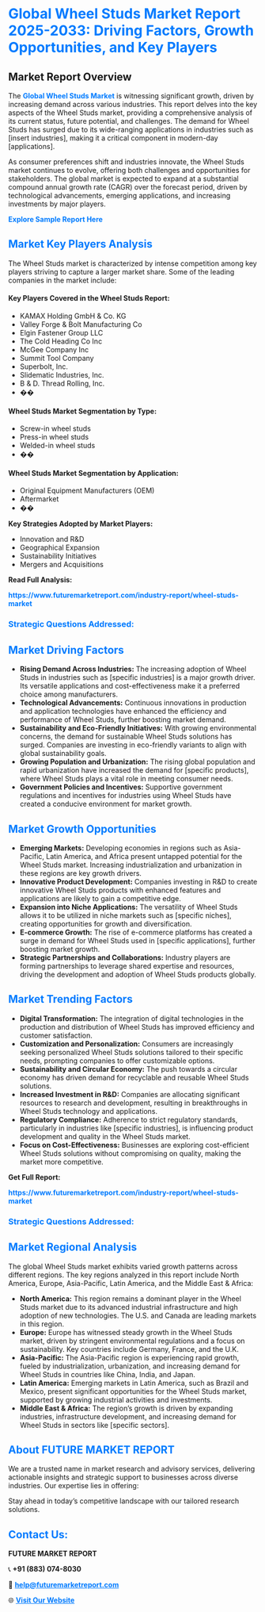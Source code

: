 <h1 style="color: #007BFF;">Global Wheel Studs Market Report 2025-2033: Driving Factors, Growth Opportunities, and Key Players</h1>

<section id="overview">
<h2>Market Report Overview</h2>
<p>The <a href="https://www.futuremarketreport.com/industry-report/wheel-studs-market" style="color: #007BFF; text-decoration: none;"><strong>Global Wheel Studs Market</strong></a> is witnessing significant growth, driven by increasing demand across various industries. This report delves into the key aspects of the Wheel Studs market, providing a comprehensive analysis of its current status, future potential, and challenges. The demand for Wheel Studs has surged due to its wide-ranging applications in industries such as [insert industries], making it a critical component in modern-day [applications].</p>
<p>As consumer preferences shift and industries innovate, the Wheel Studs market continues to evolve, offering both challenges and opportunities for stakeholders. The global market is expected to expand at a substantial compound annual growth rate (CAGR) over the forecast period, driven by technological advancements, emerging applications, and increasing investments by major players.</p>
</section>

<section id="overview">
<p><a href="https://www.futuremarketreport.com/request-sample/reportId=118071" style="color: #007BFF; text-decoration: none;"><strong>Explore Sample Report Here</strong></a></p>
</section>

<section id="key-players">
<h2 style="color: #007BFF;">Market Key Players Analysis</h2>
<p>The Wheel Studs market is characterized by intense competition among key players striving to capture a larger market share. Some of the leading companies in the market include:</p>
<h4>Key Players Covered in the Wheel Studs Report:</h4>
<ul><li>KAMAX Holding GmbH &amp; Co. KG</li><li>Valley Forge &amp; Bolt Manufacturing Co</li><li>Elgin Fastener Group LLC</li><li>The Cold Heading Co Inc</li><li>McGee Company Inc</li><li>Summit Tool Company</li><li>Superbolt, Inc.</li><li>Slidematic Industries, Inc.</li><li>B &amp; D. Thread Rolling, Inc.</li><li>��</li></ul>
<h4>Wheel Studs Market Segmentation by Type:</h4>
<ul><li>Screw-in wheel studs</li><li>Press-in wheel studs</li><li>Welded-in wheel studs</li><li>��</li></ul>

<h4>Wheel Studs Market Segmentation by Application:</h4>
<ul><li>Original Equipment Manufacturers (OEM)</li><li>Aftermarket</li><li>��</li></ul>
<p><strong>Key Strategies Adopted by Market Players:</strong></p>
<ul>
<li>Innovation and R&D</li>
<li>Geographical Expansion</li>
<li>Sustainability Initiatives</li>
<li>Mergers and Acquisitions</li>
</ul>
</section>

<section>
<p><strong>Read Full Analysis: </strong></p><a href="https://www.futuremarketreport.com/industry-report/wheel-studs-market" style="color: #007BFF; text-decoration: none;"><strong>https://www.futuremarketreport.com/industry-report/wheel-studs-market</strong></a>
<h3 style="color: #007BFF;">Strategic Questions Addressed:</h3>
</section>

<section id="driving-factors">
<h2 style="color: #007BFF;">Market Driving Factors</h2>
<ul>
<li><strong>Rising Demand Across Industries:</strong> The increasing adoption of Wheel Studs in industries such as [specific industries] is a major growth driver. Its versatile applications and cost-effectiveness make it a preferred choice among manufacturers.</li>
<li><strong>Technological Advancements:</strong> Continuous innovations in production and application technologies have enhanced the efficiency and performance of Wheel Studs, further boosting market demand.</li>
<li><strong>Sustainability and Eco-Friendly Initiatives:</strong> With growing environmental concerns, the demand for sustainable Wheel Studs solutions has surged. Companies are investing in eco-friendly variants to align with global sustainability goals.</li>
<li><strong>Growing Population and Urbanization:</strong> The rising global population and rapid urbanization have increased the demand for [specific products], where Wheel Studs plays a vital role in meeting consumer needs.</li>
<li><strong>Government Policies and Incentives:</strong> Supportive government regulations and incentives for industries using Wheel Studs have created a conducive environment for market growth.</li>
</ul>
</section>

<section id="growth-opportunities">
<h2 style="color: #007BFF;">Market Growth Opportunities</h2>
<ul>
<li><strong>Emerging Markets:</strong> Developing economies in regions such as Asia-Pacific, Latin America, and Africa present untapped potential for the Wheel Studs market. Increasing industrialization and urbanization in these regions are key growth drivers.</li>
<li><strong>Innovative Product Development:</strong> Companies investing in R&D to create innovative Wheel Studs products with enhanced features and applications are likely to gain a competitive edge.</li>
<li><strong>Expansion into Niche Applications:</strong> The versatility of Wheel Studs allows it to be utilized in niche markets such as [specific niches], creating opportunities for growth and diversification.</li>
<li><strong>E-commerce Growth:</strong> The rise of e-commerce platforms has created a surge in demand for Wheel Studs used in [specific applications], further boosting market growth.</li>
<li><strong>Strategic Partnerships and Collaborations:</strong> Industry players are forming partnerships to leverage shared expertise and resources, driving the development and adoption of Wheel Studs products globally.</li>
</ul>
</section>

<section id="trending-factors">
<h2 style="color: #007BFF;">Market Trending Factors</h2>
<ul>
<li><strong>Digital Transformation:</strong> The integration of digital technologies in the production and distribution of Wheel Studs has improved efficiency and customer satisfaction.</li>
<li><strong>Customization and Personalization:</strong> Consumers are increasingly seeking personalized Wheel Studs solutions tailored to their specific needs, prompting companies to offer customizable options.</li>
<li><strong>Sustainability and Circular Economy:</strong> The push towards a circular economy has driven demand for recyclable and reusable Wheel Studs solutions.</li>
<li><strong>Increased Investment in R&D:</strong> Companies are allocating significant resources to research and development, resulting in breakthroughs in Wheel Studs technology and applications.</li>
<li><strong>Regulatory Compliance:</strong> Adherence to strict regulatory standards, particularly in industries like [specific industries], is influencing product development and quality in the Wheel Studs market.</li>
<li><strong>Focus on Cost-Effectiveness:</strong> Businesses are exploring cost-efficient Wheel Studs solutions without compromising on quality, making the market more competitive.</li>
</ul>
</section>

<section>
<p><strong>Get Full Report: </strong></p><a href="https://www.futuremarketreport.com/industry-report/wheel-studs-market" style="color: #007BFF; text-decoration: none;"><strong>https://www.futuremarketreport.com/industry-report/wheel-studs-market</strong></a>
<h3 style="color: #007BFF;">Strategic Questions Addressed:</h3>
</section>


<section id="regional-analysis">
<h2 style="color: #007BFF;">Market Regional Analysis</h2>
<p>The global Wheel Studs market exhibits varied growth patterns across different regions. The key regions analyzed in this report include North America, Europe, Asia-Pacific, Latin America, and the Middle East & Africa:</p>
<ul>
<li><strong>North America:</strong> This region remains a dominant player in the Wheel Studs market due to its advanced industrial infrastructure and high adoption of new technologies. The U.S. and Canada are leading markets in this region.</li>
<li><strong>Europe:</strong> Europe has witnessed steady growth in the Wheel Studs market, driven by stringent environmental regulations and a focus on sustainability. Key countries include Germany, France, and the U.K.</li>
<li><strong>Asia-Pacific:</strong> The Asia-Pacific region is experiencing rapid growth, fueled by industrialization, urbanization, and increasing demand for Wheel Studs in countries like China, India, and Japan.</li>
<li><strong>Latin America:</strong> Emerging markets in Latin America, such as Brazil and Mexico, present significant opportunities for the Wheel Studs market, supported by growing industrial activities and investments.</li>
<li><strong>Middle East & Africa:</strong> The region’s growth is driven by expanding industries, infrastructure development, and increasing demand for Wheel Studs in sectors like [specific sectors].</li>
</ul>
</section>

<footer>
<h2 style="color: #007BFF;">About FUTURE MARKET REPORT</h2>
<p>We are a trusted name in market research and advisory services, delivering actionable insights and strategic support to businesses across diverse industries. Our expertise lies in offering:</p>

<p>Stay ahead in today’s competitive landscape with our tailored research solutions.</p>

<h2 style="color: #007BFF;">Contact Us:</h2>
<p><strong>FUTURE MARKET REPORT</strong></p>
<p>📞 <strong>+91 (883) 074-8030</strong></p>
<p>📧 <strong><a href="mailto:help@futuremarketreport.com" style="color: #007BFF;">help@futuremarketreport.com</a></strong></p>
<p>🌐 <strong><a href="https://www.futuremarketreport.com/" style="color: #007BFF;">Visit Our Website</a></strong></p>
</footer>